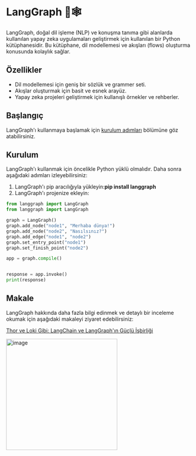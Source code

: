 # LangGraph 🦜🕸️

LangGraph, doğal dil işleme (NLP) ve konuşma tanıma gibi alanlarda kullanılan yapay zeka uygulamaları geliştirmek için kullanılan bir Python kütüphanesidir. Bu kütüphane, dil modellemesi ve akışları (flows) oluşturma konusunda kolaylık sağlar.

## Özellikler

- Dil modellemesi için geniş bir sözlük ve grammer seti.
- Akışlar oluşturmak için basit ve esnek arayüz.
- Yapay zeka projeleri geliştirmek için kullanışlı örnekler ve rehberler.

## Başlangıç

LangGraph'ı kullanmaya başlamak için [kurulum adımları](#kurulum) bölümüne göz atabilirsiniz.

## Kurulum

LangGraph'ı kullanmak için öncelikle Python yüklü olmalıdır. Daha sonra aşağıdaki adımları izleyebilirsiniz:

1. LangGraph'ı pip aracılığıyla yükleyin:**pip install langgraph**
2. LangGraph'ı projenize ekleyin:

```python
from langgraph import LangGraph
from langgraph import LangGraph

graph = LangGraph()
graph.add_node("node1", "Merhaba dünya!")
graph.add_node("node2", "Nasılsınız?")
graph.add_edge("node1", "node2")
graph.set_entry_point("node1")
graph.set_finish_point("node2")

app = graph.compile()


response = app.invoke()
print(response)
```

## Makale

LangGraph hakkında daha fazla bilgi edinmek ve detaylı bir inceleme okumak için aşağıdaki makaleyi ziyaret edebilirsiniz:

[Thor ve Loki Gibi: LangChain ve LangGraph'ın Güçlü İşbirliği](https://ruveydakardelcetin.medium.com/thor-ve-loki-gibi-langchain-ve-langgraphın-güçlü-i̇şbirliği-041b16fe14ba)

<img src="https://github.com/KardelRuveyda/langgraph-exercises/assets/33912144/c817bc97-dbca-4656-84ef-98443243270b" alt="image" width="300"/>

